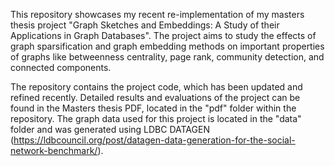 This repository showcases my recent re-implementation of my masters thesis project "Graph Sketches and Embeddings: A Study of their Applications in Graph Databases". The project aims to study the effects of graph sparsification and graph embedding methods on important properties of graphs like betweenness centrality, page rank, community detection, and connected components.

The repository contains the project code, which has been updated and refined recently. Detailed results and evaluations of the project can be found in the Masters thesis PDF, located in the "pdf" folder within the repository. The graph data used for this project is located in the "data" folder and was generated using LDBC DATAGEN (https://ldbcouncil.org/post/datagen-data-generation-for-the-social-network-benchmark/).

